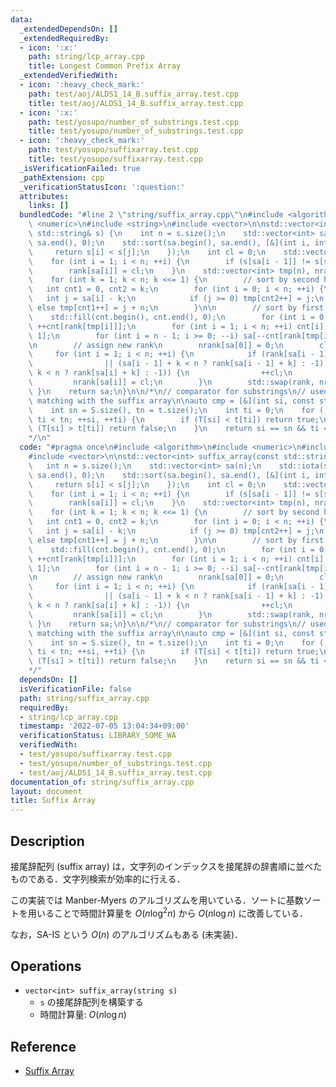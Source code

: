 ```yaml
---
data:
  _extendedDependsOn: []
  _extendedRequiredBy:
  - icon: ':x:'
    path: string/lcp_array.cpp
    title: Longest Common Prefix Array
  _extendedVerifiedWith:
  - icon: ':heavy_check_mark:'
    path: test/aoj/ALDS1_14_B.suffix_array.test.cpp
    title: test/aoj/ALDS1_14_B.suffix_array.test.cpp
  - icon: ':x:'
    path: test/yosupo/number_of_substrings.test.cpp
    title: test/yosupo/number_of_substrings.test.cpp
  - icon: ':heavy_check_mark:'
    path: test/yosupo/suffixarray.test.cpp
    title: test/yosupo/suffixarray.test.cpp
  _isVerificationFailed: true
  _pathExtension: cpp
  _verificationStatusIcon: ':question:'
  attributes:
    links: []
  bundledCode: "#line 2 \"string/suffix_array.cpp\"\n#include <algorithm>\n#include\
    \ <numeric>\n#include <string>\n#include <vector>\n\nstd::vector<int> suffix_array(const\
    \ std::string& s) {\n    int n = s.size();\n    std::vector<int> sa(n);\n    std::iota(sa.begin(),\
    \ sa.end(), 0);\n    std::sort(sa.begin(), sa.end(), [&](int i, int j) {\n   \
    \     return s[i] < s[j];\n    });\n    int cl = 0;\n    std::vector<int> rank(n);\n\
    \    for (int i = 1; i < n; ++i) {\n        if (s[sa[i - 1]] != s[sa[i]]) ++cl;\n\
    \        rank[sa[i]] = cl;\n    }\n    std::vector<int> tmp(n), nrank(n), cnt(n);\n\
    \    for (int k = 1; k < n; k <<= 1) {\n        // sort by second half\n     \
    \   int cnt1 = 0, cnt2 = k;\n        for (int i = 0; i < n; ++i) {\n         \
    \   int j = sa[i] - k;\n            if (j >= 0) tmp[cnt2++] = j;\n           \
    \ else tmp[cnt1++] = j + n;\n        }\n\n        // sort by first half\n    \
    \    std::fill(cnt.begin(), cnt.end(), 0);\n        for (int i = 0; i < n; ++i)\
    \ ++cnt[rank[tmp[i]]];\n        for (int i = 1; i < n; ++i) cnt[i] += cnt[i -\
    \ 1];\n        for (int i = n - 1; i >= 0; --i) sa[--cnt[rank[tmp[i]]]] = tmp[i];\n\
    \n        // assign new rank\n        nrank[sa[0]] = 0;\n        cl = 0;\n   \
    \     for (int i = 1; i < n; ++i) {\n            if (rank[sa[i - 1]] != rank[sa[i]]\n\
    \                || (sa[i - 1] + k < n ? rank[sa[i - 1] + k] : -1) != (sa[i] +\
    \ k < n ? rank[sa[i] + k] : -1)) {\n                ++cl;\n            }\n   \
    \         nrank[sa[i]] = cl;\n        }\n        std::swap(rank, nrank);\n   \
    \ }\n    return sa;\n}\n\n/*\n// comparator for substrings\n// used for string\
    \ matching with the suffix array\n\nauto cmp = [&](int si, const string& t) {\n\
    \    int sn = S.size(), tn = t.size();\n    int ti = 0;\n    for (; si < sn &&\
    \ ti < tn; ++si, ++ti) {\n        if (T[si] < t[ti]) return true;\n        if\
    \ (T[si] > t[ti]) return false;\n    }\n    return si == sn && ti < tn;\n};\n\
    */\n"
  code: "#pragma once\n#include <algorithm>\n#include <numeric>\n#include <string>\n\
    #include <vector>\n\nstd::vector<int> suffix_array(const std::string& s) {\n \
    \   int n = s.size();\n    std::vector<int> sa(n);\n    std::iota(sa.begin(),\
    \ sa.end(), 0);\n    std::sort(sa.begin(), sa.end(), [&](int i, int j) {\n   \
    \     return s[i] < s[j];\n    });\n    int cl = 0;\n    std::vector<int> rank(n);\n\
    \    for (int i = 1; i < n; ++i) {\n        if (s[sa[i - 1]] != s[sa[i]]) ++cl;\n\
    \        rank[sa[i]] = cl;\n    }\n    std::vector<int> tmp(n), nrank(n), cnt(n);\n\
    \    for (int k = 1; k < n; k <<= 1) {\n        // sort by second half\n     \
    \   int cnt1 = 0, cnt2 = k;\n        for (int i = 0; i < n; ++i) {\n         \
    \   int j = sa[i] - k;\n            if (j >= 0) tmp[cnt2++] = j;\n           \
    \ else tmp[cnt1++] = j + n;\n        }\n\n        // sort by first half\n    \
    \    std::fill(cnt.begin(), cnt.end(), 0);\n        for (int i = 0; i < n; ++i)\
    \ ++cnt[rank[tmp[i]]];\n        for (int i = 1; i < n; ++i) cnt[i] += cnt[i -\
    \ 1];\n        for (int i = n - 1; i >= 0; --i) sa[--cnt[rank[tmp[i]]]] = tmp[i];\n\
    \n        // assign new rank\n        nrank[sa[0]] = 0;\n        cl = 0;\n   \
    \     for (int i = 1; i < n; ++i) {\n            if (rank[sa[i - 1]] != rank[sa[i]]\n\
    \                || (sa[i - 1] + k < n ? rank[sa[i - 1] + k] : -1) != (sa[i] +\
    \ k < n ? rank[sa[i] + k] : -1)) {\n                ++cl;\n            }\n   \
    \         nrank[sa[i]] = cl;\n        }\n        std::swap(rank, nrank);\n   \
    \ }\n    return sa;\n}\n\n/*\n// comparator for substrings\n// used for string\
    \ matching with the suffix array\n\nauto cmp = [&](int si, const string& t) {\n\
    \    int sn = S.size(), tn = t.size();\n    int ti = 0;\n    for (; si < sn &&\
    \ ti < tn; ++si, ++ti) {\n        if (T[si] < t[ti]) return true;\n        if\
    \ (T[si] > t[ti]) return false;\n    }\n    return si == sn && ti < tn;\n};\n\
    */"
  dependsOn: []
  isVerificationFile: false
  path: string/suffix_array.cpp
  requiredBy:
  - string/lcp_array.cpp
  timestamp: '2022-07-05 13:04:34+09:00'
  verificationStatus: LIBRARY_SOME_WA
  verifiedWith:
  - test/yosupo/suffixarray.test.cpp
  - test/yosupo/number_of_substrings.test.cpp
  - test/aoj/ALDS1_14_B.suffix_array.test.cpp
documentation_of: string/suffix_array.cpp
layout: document
title: Suffix Array
---
```


## Description

接尾辞配列 (suffix array) は，文字列のインデックスを接尾辞の辞書順に並べたものである．文字列検索が効率的に行える．

この実装では Manber-Myers のアルゴリズムを用いている．ソートに基数ソートを用いることで時間計算量を $O(n\log^2 n)$ から $O(n\log n)$ に改善している．

なお，SA-IS という $O(n)$ のアルゴリズムもある (未実装)．

## Operations

- `vector<int> suffix_array(string s)`
    - `s` の接尾辞配列を構築する
    - 時間計算量: $O(n\log n)$

## Reference

- [Suffix Array](https://cp-algorithms.com/string/suffix-array.html)